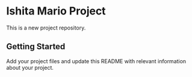 # Ishita Mario Project

This is a new project repository.

## Getting Started

Add your project files and update this README with relevant information about your project.
